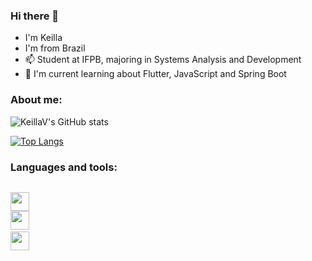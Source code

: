 ### Hi there 👋
- I'm Keilla
- I'm from Brazil 
- 📫 Student at IFPB, majoring in Systems Analysis and Development
- 🌱 I'm current learning about Flutter, JavaScript and Spring Boot

### About me:
![KeillaV's GitHub stats](https://github-readme-stats.vercel.app/api?username=KeillaV&show_icons=true&theme=merko)

[![Top Langs](https://github-readme-stats.vercel.app/api/top-langs/?username=KeillaV&theme=merko)](https://github.com/KeillaV/github-readme-stats)

### Languages and tools:
<code>
<img height= "30"src= "https://img.shields.io/badge/Java-ED8B00?style=for-the-badge&logo=java&logoColor=white">
<img height= "30"src= "https://img.shields.io/badge/Python-FFD43B?style=for-the-badge&logo=python&logoColor=darkgreen"> 
<img height= "30"src= "https://img.shields.io/badge/MySQL-00000F?style=for-the-badge&logo=mysql&logoColor=white">
</code>

